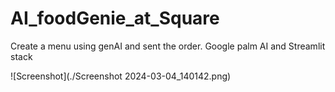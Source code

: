# AI_foodGenie_at_Square
Create a menu using genAI and sent the order.   Google palm AI and  Streamlit stack

![Screenshot](./Screenshot 2024-03-04_140142.png)
